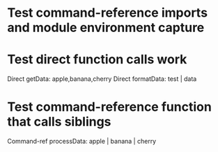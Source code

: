 # Test command-reference imports and module environment capture

# Test direct function calls work
Direct getData: apple,banana,cherry
Direct formatData: test | data
# Test command-reference function that calls siblings
Command-ref processData: apple | banana | cherry

